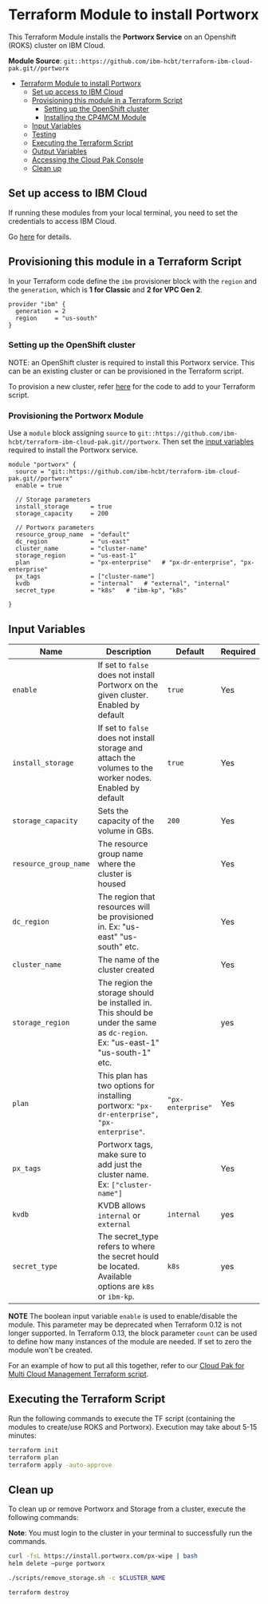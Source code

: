 # Terraform Module to install Portworx

This Terraform Module installs the **Portworx Service** on an Openshift (ROKS) cluster on IBM Cloud.

**Module Source**: `git::https://github.com/ibm-hcbt/terraform-ibm-cloud-pak.git//portworx`

- [Terraform Module to install Portworx](#terraform-module-to-install-cloud-pak-for-multi-cloud-management)
  - [Set up access to IBM Cloud](#set-up-access-to-ibm-cloud)
  - [Provisioning this module in a Terraform Script](#provisioning-this-module-in-a-terraform-script)
    - [Setting up the OpenShift cluster](#setting-up-the-openshift-cluster)
    - [Installing the CP4MCM Module](#installing-the-cp4mcm-module)
  - [Input Variables](#input-variables)
  - [Testing](#testing)
  - [Executing the Terraform Script](#executing-the-terraform-script)
  - [Output Variables](#output-variables)
  - [Accessing the Cloud Pak Console](#accessing-the-cloud-pak-console)
  - [Clean up](#clean-up)

## Set up access to IBM Cloud

If running these modules from your local terminal, you need to set the credentials to access IBM Cloud.

Go [here](../CREDENTIALS.md) for details.

## Provisioning this module in a Terraform Script

In your Terraform code define the `ibm` provisioner block with the `region` and the `generation`, which is **1 for Classic** and **2 for VPC Gen 2**.

```hcl
provider "ibm" {
  generation = 2
  region     = "us-south"
}
```

### Setting up the OpenShift cluster

NOTE: an OpenShift cluster is required to install this Portworx service. This can be an existing cluster or can be provisioned in the Terraform script.

To provision a new cluster, refer [here](https://github.com/ibm-hcbt/terraform-ibm-cloud-pak/tree/main/roks#building-a-new-roks-cluster) for the code to add to your Terraform script.

### Provisioning the Portworx Module

Use a `module` block assigning `source` to `git::https://github.com/ibm-hcbt/terraform-ibm-cloud-pak.git//portworx`. Then set the [input variables](#input-variables) required to install the Portworx service.

```hcl
module "portworx" {
  source = "git::https://github.com/ibm-hcbt/terraform-ibm-cloud-pak.git//portworx"
  enable = true

  // Storage parameters
  install_storage      = true
  storage_capacity     = 200
  
  // Portworx parameters
  resource_group_name  = "default"
  dc_region            = "us-east"
  cluster_name         = "cluster-name"
  storage_region       = "us-east-1"
  plan                 = "px-enterprise"   # "px-dr-enterprise", "px-enterprise"
  px_tags              = ["cluster-name"]
  kvdb                 = "internal"   # "external", "internal"
  secret_type          = "k8s"   # "ibm-kp", "k8s"

}
```

## Input Variables

| Name                           | Description                                                                                                                                                                                                                | Default | Required |
| ------------------------------ | -------------------------------------------------------------------------------------------------------------------------------------------------------------------------------------------------------------------------- | ------- | -------- |
| `enable`                       | If set to `false` does not install Portworx on the given cluster. Enabled by default                                                                                                      | `true`  | Yes       |
| `install_storage`          |  If set to `false` does not install storage and attach the volumes to the worker nodes. Enabled by default                         |  `true` | Yes      |
| `storage_capacity`         |  Sets the capacity of the volume in GBs. |   `200`    | Yes      |
| `resource_group_name`        | The resource group name where the cluster is housed|         | Yes      |
| `dc_region` | The region that resources will be provisioned in. Ex: "us-east" "us-south" etc.                                                                                                                 |         | Yes      |
| `cluster_name`      | The name of the cluster created |  | Yes       |
| `storage_region`    | The region the storage should be installed in. This should be under the same as `dc-region`. Ex: "us-east-1" "us-south-1" etc.  |  | yes       |
| `plan` | This plan has two options for installing portworx: `"px-dr-enterprise", "px-enterprise"`. | `"px-enterprise"` | Yes       |
| `px_tags`    | Portworx tags, make sure to add just the cluster name. Ex: `["cluster-name"]`  |  | Yes       |
| `kvdb`     | KVDB allows `internal` or `external`  | `internal` | yes       |
| `secret_type`     | The secret_type refers to where the secret hould be located. Available options are `k8s` or `ibm-kp`. | `k8s` | yes       |

**NOTE** The boolean input variable `enable` is used to enable/disable the module. This parameter may be deprecated when Terraform 0.12 is not longer supported. In Terraform 0.13, the block parameter `count` can be used to define how many instances of the module are needed. If set to zero the module won't be created.

For an example of how to put all this together, refer to our [Cloud Pak for Multi Cloud Management Terraform script](https://github.com/ibm-hcbt/cloud-pak-sandboxes/tree/master/terraform/cp4mcm).


## Executing the Terraform Script

Run the following commands to execute the TF script (containing the modules to create/use ROKS and Portworx). Execution may take about 5-15 minutes:

```bash
terraform init
terraform plan
terraform apply -auto-approve
```

## Clean up

To clean up or remove Portworx and Storage from a cluster, execute the following commands:

**Note**: You must login to the cluster in your terminal to successfully run the commands.
```bash
curl -fsL https://install.portworx.com/px-wipe | bash 
helm delete –purge portworx

./scripts/remove_storage.sh -c $CLUSTER_NAME

terraform destroy
```





